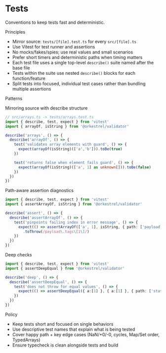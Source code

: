 # Tests

Conventions to keep tests fast and deterministic.

Principles
- Mirror source: `tests/[file].test.ts` for every `src/[file].ts`
- Use Vitest for test runner and assertions
- No mocks/fakes/spies; use real values and small scenarios
- Prefer short timers and deterministic paths when timing matters
- Each test file uses a single top-level `describe()` suite named after the base file
- Tests within the suite use nested `describe()` blocks for each function/feature
- Split tests into focused, individual test cases rather than bundling multiple assertions

Patterns

Mirroring source with describe structure
```ts
// src/arrays.ts -> tests/arrays.test.ts
import { describe, test, expect } from 'vitest'
import { arrayOf, isString } from '@orkestrel/validator'

describe('arrays', () => {
  describe('arrayOf', () => {
    test('validates array elements with guard', () => {
      expect(arrayOf(isString)(['a','b'])).toBe(true)
    })

    test('returns false when element fails guard', () => {
      expect(arrayOf(isString)(['a', 1] as unknown[])).toBe(false)
    })
  })
})
```

Path-aware assertion diagnostics
```ts
import { describe, test, expect } from 'vitest'
import { assertArrayOf, isString } from '@orkestrel/validator'

describe('assert', () => {
  describe('assertArrayOf', () => {
    test('pinpoints failing index in error message', () => {
      expect(() => assertArrayOf(['a', 1], isString, { path: ['payload','tags'] }))
        .toThrow(/payload\.tags\[1\]/)
    })
  })
})
```

Deep checks
```ts
import { describe, test, expect } from 'vitest'
import { assertDeepEqual } from '@orkestrel/validator'

describe('deep', () => {
  describe('assertDeepEqual', () => {
    test('does not throw for equal values', () => {
      expect(() => assertDeepEqual({ a:[1] }, { a:[1] }, { path: ['state'] })).not.toThrow()
    })
  })
})
```

Policy
- Keep tests short and focused on single behaviors
- Use descriptive test names that explain what is being tested
- Cover happy path + key edge cases (NaN/+0/-0, cycles, Map/Set order, TypedArrays)
- Ensure typecheck is clean alongside tests and build


